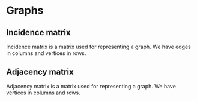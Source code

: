 # Graphs

## Incidence matrix

Incidence matrix is a matrix used for representing a graph. We have edges in columns and vertices in rows.

## Adjacency matrix

Adjacency  matrix is a matrix used for representing a graph. We have vertices in columns and rows.
